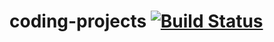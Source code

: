 # coding-projects [![Build Status](https://travis-ci.com/FlyBase/flybase-ontology-scripts.svg?branch=master)](https://travis-ci.com/FlyBase/flybase-ontology-scripts)
